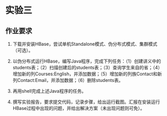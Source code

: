 # 实验三

## 作业要求

1. 下载并安装HBase，尝试单机Standalone模式、伪分布式模式、集群模式（可选）。

2. 以伪分布式运行HBase，编写Java程序，完成下列任务：（1）创建讲义中的students表；（2）扫描创建后的students表；（3）查询学生来自的省；（4）增加新的列Courses:English，并添加数据；（5）增加新的列族Contact和新列Contact:Email，并添加数据；（6）删除students表。

3. 再用shell完成上述Java程序的任务。

4. 撰写实验报告，要求提交代码，记录步骤，给出运行截图。汇报在安装运行HBase过程中出现的问题，并给出解决方案（未出现问题则可免）。